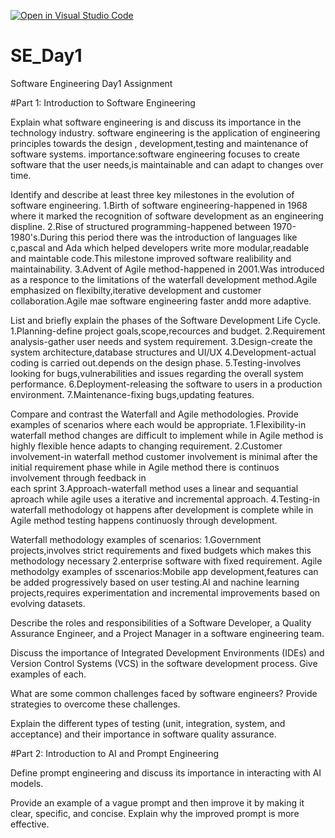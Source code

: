 [![Open in Visual Studio Code](https://classroom.github.com/assets/open-in-vscode-2e0aaae1b6195c2367325f4f02e2d04e9abb55f0b24a779b69b11b9e10269abc.svg)](https://classroom.github.com/online_ide?assignment_repo_id=18368010&assignment_repo_type=AssignmentRepo)
# SE_Day1
Software Engineering Day1 Assignment

#Part 1: Introduction to Software Engineering

Explain what software engineering is and discuss its importance in the technology industry.
software engineering is the application of engineering principles towards the design , development,testing and maintenance of software systems.
importance:software engineering focuses to create software that the user needs,is maintainable and can adapt to changes over time.


Identify and describe at least three key milestones in the evolution of software engineering.
1.Birth of software engineering-happened in 1968 where it marked the recognition of software development as an engineering displine.
2.Rise of structured programming-happened between 1970-1980's.During this period there was the introduction of languages like c,pascal and Ada which helped developers write more
    modular,readable and maintable code.This milestone improved software realibility and maintainability.
3.Advent of Agile method-happened in 2001.Was introduced as a responce to the limitations of the waterfall development method.Agile emphasized on flexibilty,iterative development and 
    customer collaboration.Agile mae software engineering faster andd more adaptive.
    

List and briefly explain the phases of the Software Development Life Cycle.
1.Planning-define project goals,scope,recources and budget.
2.Requirement analysis-gather user needs and system requirement.
3.Design-create the system architecture,database structures and UI/UX
4.Development-actual coding is carried out.depends on the design phase.
5.Testing-involves looking for bugs,vulnerabilities and issues regarding the overall system performance.
6.Deployment-releasing the software to users in a production environment.
7.Maintenance-fixing bugs,updating features.


Compare and contrast the Waterfall and Agile methodologies. Provide examples of scenarios where each would be appropriate.
1.Flexibility-in waterfall method changes are difficult to implement while in Agile method is highly flexible hence adapts to changing requirement.
2.Customer involvement-in waterfall method customer involvement is minimal after the initial requirement phase while in Agile method there is continuos involvement through feedback in   
    each sprint
3.Approach-waterfall method uses a linear and sequantial aproach while agile uses a iterative and incremental approach.
4.Testing-in waterfall methodology ot happens after development is complete while in Agile method testing happens continuosly through development.

Waterfall methodology examples of scenarios: 1.Government projects,involves strict requirements and fixed budgets which makes this methodology necessary
                                               2.enterprise software with fixed requirement.
Agile methodolgy examples of sscenarios:Mobile app development,features can be added progressively based on user testing.AI and nachine learning projects,requires experimentation and 
                                        incremental improvements based on evolving datasets.

Describe the roles and responsibilities of a Software Developer, a Quality Assurance Engineer, and a Project Manager in a software engineering team.


Discuss the importance of Integrated Development Environments (IDEs) and Version Control Systems (VCS) in the software development process. Give examples of each.


What are some common challenges faced by software engineers? Provide strategies to overcome these challenges.


Explain the different types of testing (unit, integration, system, and acceptance) and their importance in software quality assurance.


#Part 2: Introduction to AI and Prompt Engineering


Define prompt engineering and discuss its importance in interacting with AI models.


Provide an example of a vague prompt and then improve it by making it clear, specific, and concise. Explain why the improved prompt is more effective.
